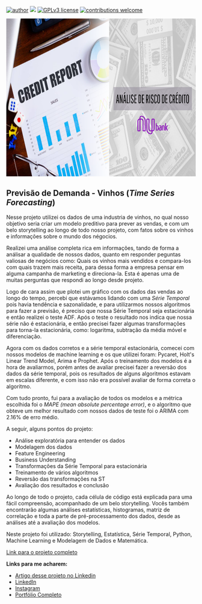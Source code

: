 [![author](https://img.shields.io/badge/author-felipeferreira-red.svg)](https://www.linkedin.com/in/felipeferreiratids/) [![](https://img.shields.io/badge/python-3.7+-blue.svg)](https://www.python.org/downloads/release/python-365/) [![GPLv3 license](https://img.shields.io/badge/License-GPLv3-blue.svg)](http://perso.crans.org/besson/LICENSE.html) [![contributions welcome](https://img.shields.io/badge/contributions-welcome-brightgreen.svg?style=flat)](https://github.com/ferreiramar96/Data_Science)

<p align="center">
  <img src="https://raw.githubusercontent.com/ferreiramar96/Analise_Risco_de_Credito_Nubank/main/Imagens/capa.png" alt="imagem maneira relacionada ao projeto"height=420px >
</p>

## Previsão de Demanda - Vinhos (*Time Series Forecasting*)
Nesse projeto utilizei os dados de uma industria de vinhos, no qual nosso objetivo seria criar um modelo preditivo para prever as vendas, e com um belo storytelling ao longo de todo nosso projeto, com fatos sobre os vinhos e informações sobre o mundo dos négocios.

Realizei uma análise completa rica em informações, tando de forma a análisar a qualidade de nossos dados, quanto em responder peguntas valiosas de negócios como: Quais os vinhos mais vendidos e compara-los com quais trazem mais receita, para dessa forma a empresa pensar em alguma campanha de marketing e direciona-la. Esta é apenas uma de muitas perguntas que respondi ao longo desde projeto. 

Logo de cara assim que plotei um gráfico com os dados das vendas ao longo do tempo, percebi que estávamos lidando com uma *Série Temporal* pois havia tendência e sazonalidade, e para utilizarmos nossos algoritmos para fazer a previsão, é preciso que nossa Série Temporal seja estacionária e então realizei o teste ADF. Após o teste o resultado nos indica que nossa série não é estacionária, e então precisei fazer algumas transformações para torna-la estacionária, como: logaritma, subtração da média móvel e diferenciação.

Agora com os dados corretos e a série temporal estacionária, comecei com nossos modelos de machine learning e os que utilizei foram: Pycaret, Holt's Linear Trend Model, Arima e Prophet. Após o treinamento dos modelos é a hora de avaliarmos, porém antes de avaliar precisei fazer a reversão dos dados da série temporal, pois os resultados de alguns algoritmos estavam em escalas diferente, e com isso não era possível avaliar de forma correta o algoritmo.

Com tudo pronto, fui para a avaliação de todos os modelos e a métrica escolhida foi o *MAPE (mean absolute percentage error)*, e o algoritmo que obteve um melhor resultado com nossos dados de teste foi o ARIMA com 2.16% de erro médio.

A seguir, alguns pontos do projeto:
* Análise exploratória para entender os dados
* Modelagem dos dados
* Feature Engineering
* Business Understanding
* Transformações da Série Temporal para estacionária
* Treinamento de vários algoritmos
* Reversão das transformações na ST
* Avaliação dos resultados e conclusão

Ao longo de todo o projeto, cada célula de código está explicada para uma fácil compreensão, acompanhado de um belo storytelling. Vocês também encontrarão algumas análises estatísticas, histogramas, matriz de correlação e toda a parte de pré-processamento dos dados, desde as análises até a avaliação dos modelos.

Neste projeto foi utilizado: Storytelling, Estatística, Série Temporal, Python, Machine Learning e Modelagem de Dados e Matemática.


[Link para o projeto completo](https://github.com/ferreiramar96/Previsao_Demanda_Vinhos_Time_Series/blob/main/Previs%C3%A3o_de_Demanda_Vinhos_(S%C3%A9rie_Temporal).ipynb)

**Links para me acharem:**
* [Artigo desse projeto no Linkedin](https://www.linkedin.com/feed/update/urn:li:activity:7141405755013869568/)
* [LinkedIn](https://www.linkedin.com/in/felipeferreiratids/)
* [Instagram](https://www.instagram.com/ferreiramar96/)
* [Portfólio Completo](https://github.com/ferreiramar96/Data_Science)
